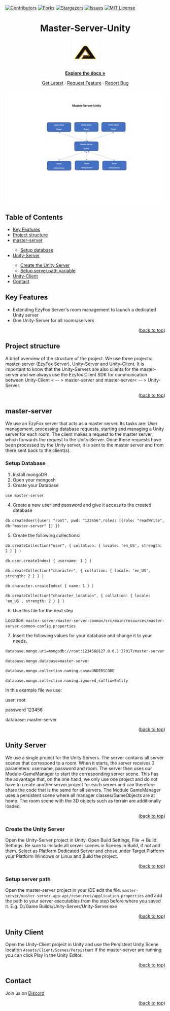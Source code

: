 [![Contributors][contributors-shield]][contributors-url]
[![Forks][forks-shield]][forks-url]
[![Stargazers][stars-shield]][stars-url]
[![Issues][issues-shield]][issues-url]
[![MIT License][license-shield]][license-url]

<!-- HEADER -->
<div align="center">
<h1>Master-Server-Unity</h1>
    <a href="https://github.com/Assambra">
        <img src="Github/Images/Assambra-Logo-512x512.png" alt="Logo" width="80" height="80">
    </a>
</div>

<!-- LINKS -->
<div align="center">
    <p align="center">
        <a href="https://github.com/Assambra/Master-Server-Unity/wiki"><strong>Explore the docs »</strong></a>
    </p>
    <p align="center">
        <a href="https://github.com/Assambra/Master-Server-Unity/releases">Get Latest</a>
        ·
        <a href="https://github.com/Assambra/Master-Server-Unity/issues">Request Feature</a>
        ·
        <a href="https://github.com/Assambra/Master-Server-Unity/issues">Report Bug</a>
    </p>
</div>

<!-- DEMO IMAGE -->
![Unity-Master-Server][product-image]

<a name="readme-top"></a>

<!-- TABLE OF CONTENTS -->
## Table of Contents
<ul>
    <li><a href="#key-features">Key Features</a></li>
    <li><a href="#project-structure">Project structure</a></li>
    <li><a href="#master-server">master-server</a></li>
        <ul>
            <li><a href="#setup-database">Setup database</a></li>
        </ul>
    <li><a href="#unity-server">Unity-Server</a></li>
        <ul>
            <li><a href="#unity-server">Create the Unity Server</a></li>
            <li><a href="#setup-server-path">Setup server.path variable</a> </li>
        </ul>
    <li><a href="#unity-client">Unity-Client</a></li>
    <li><a href="#contact">Contact</a></li>
</ul>



<!-- KEY FEATURES -->
## Key Features
<ul>
<li>Extending EzyFox Server's room management to launch a dedicated Unity server</li>
<li>One Unity-Server for all rooms/servers</li>
</ul>

<p align="right">(<a href="#readme-top">back to top</a>)</p>

<!-- PROJECT STRUCTURE-->
## Project structure
A brief overview of the structure of the project. We use three projects: master-server (EzyFox Server),
Unity-Server and Unity-Client. It is important to know that the Unity-Servers are also clients for the master-server
and we always use the Ezyfox Client SDK for communication between Unity-Client < -- > master-server and  master-server< -- > Unity-Server.

<p align="right">(<a href="#readme-top">back to top</a>)</p>

<!-- master-server -->
## master-server
We use an EzyFox server that acts as a master server. Its tasks are:
User management, processing database requests, starting and managing a Unity server for each room.
The client makes a request to the master server, which forwards the request to the Unity-Server. Once these requests have been processed by the Unity server, it is sent to the master server and from there sent back to the client(s).

<!-- SETUP DATABASE -->
### Setup Database

1. Install mongoDB
2. Open your mongosh
3. Create your Database

``use master-server``

4. Create a new user and password and give it access to the created database

`db.createUser({user: "root", pwd: "123456",roles: [{role: "readWrite", db:"master-server" }] })`

5. Create the following collections:

`db.createCollection("user", { collation: { locale: 'en_US', strength: 2 } } )`

`db.user.createIndex( { username: 1 } )`

`db.createCollection("character", { collation: { locale: 'en_US', strength: 2 } } )`

`db.character.createIndex( { name: 1 } )`

`db.createCollection("character_location", { collation: { locale: 'en_US', strength: 2 } } )`

6. Use this file for the next step

Location: `master-server/master-server-common/src/main/resources/master-server-common-config.properties`

7. Insert the following values for your database and change it to your needs.

`database.mongo.uri=mongodb://root:123456@127.0.0.1:27017/master-server`

`database.mongo.database=master-server`

`database.mongo.collection.naming.case=UNDERSCORE`

`database.mongo.collection.naming.ignored_suffix=Entity`

In this example file we use:

user: root

password 123456

database: master-server

<p align="right">(<a href="#readme-top">back to top</a>)</p>

<!-- Unity Server -->
## Unity Server
We use a single project for the Unity Servers. The server contains all server scenes that correspond to a room. When it starts, the server receives 3 parameters: username, password and room. The server then uses our Module-GameManager to start the corresponding server scene. This has the advantage that, on the one hand, we only use one project and do not have to create another server project for each server and can therefore share the code that is the same for all servers. The Module GameManager uses a persistent scene where all manager classes/GameObjects are at home. The room scene with the 3D objects such as terrain are additionally loaded.
<p align="right">(<a href="#readme-top">back to top</a>)</p>

<!-- Create the Unity Server -->
### Create the Unity Server
Open the Unity-Server project in Unity. Open Build Settings, File -> Build Settings. Be sure to include all server scenes in Scenes In Build, if not add them. Select as Platform Dedicated Server and chose under Target Platform your Platform Windows or Linux and Build the project.
<p align="right">(<a href="#readme-top">back to top</a>)</p>

<!-- Setup server path -->
### Setup server path
Open the master-server project in your IDE edit the file: `master-server/master-server-app-api/resources/application.properties` and add the path to your server executables from the step before where you saved it. E.g. D:/Game Builds/Unity-Server/Unity-Server.exe
<p align="right">(<a href="#readme-top">back to top</a>)</p>

<!-- Unity Client -->
## Unity Client
Open the Unity-Client project in Unity and use the Persistent Unity Scene location `Assets/Client/Scenes/Persistent` if the master-server are running you can click Play in the Unity Editor.
<p align="right">(<a href="#readme-top">back to top</a>)</p>

<!-- Contact -->
## Contact
Join us on <a href="https://discord.gg/vjPWk5FSYj">Discord</a>

<p align="right">(<a href="#readme-top">back to top</a>)</p>

<!-- DOCUMENT VARIABLE-->
[contributors-shield]: https://img.shields.io/github/contributors/Assambra/Master-Server-Unity.svg?style=for-the-badge
[contributors-url]: https://github.com/Assambra/Master-Server-Unity/graphs/contributors
[forks-shield]: https://img.shields.io/github/forks/Assambra/Master-Server-Unity.svg?style=for-the-badge
[forks-url]: https://github.com/Assambra/Master-Server-Unity/network/members
[stars-shield]: https://img.shields.io/github/stars/Assambra/Master-Server-Unity.svg?style=for-the-badge
[stars-url]: https://github.com/Assambra/Master-Server-Unity/stargazers
[issues-shield]: https://img.shields.io/github/issues/Assambra/Master-Server-Unity.svg?style=for-the-badge
[issues-url]: https://github.com/Assambra/Master-Server-Unity/issues
[license-shield]: https://img.shields.io/github/license/Assambra/Master-Server-Unity.svg?style=for-the-badge
[license-url]: https://github.com/Assambra/Master-Server-Unity/blob/main/LICENSE
[product-image]: Github/Images/Master-Server-Unity.jpg
[Unity-url]: https://www.unity.com
[Unity.com]: https://img.shields.io/badge/Unity-000000.svg?style=for-the-badge&logo=unity&logoColor=white